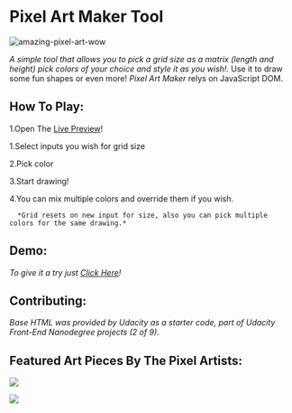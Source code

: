 # Pixel Art Maker Tool  


![amazing-pixel-art-wow](https://user-images.githubusercontent.com/44810632/75442397-101c9180-5968-11ea-893c-ece047e0b28c.gif)

*A simple tool that allows you to pick a grid size as a matrix (length and height) pick colors of your choice and style it as you wish!.*
Use it to draw some fun shapes or even more!
_Pixel Art Maker_ relys on JavaScript DOM.

## How To Play:


1.Open The [Live Preview](https://safei-ashraf.github.io/Pixel-Art-Maker/index.html)!



1.Select inputs you wish for grid size


2.Pick color


3.Start drawing!


4.You can mix multiple colors and override them if you wish.


      *Grid resets on new input for size, also you can pick multiple colors for the same drawing.*
      
      
## Demo:


*To give it a try just [Click Here](https://safei-ashraf.github.io/Pixel-Art-Maker/index.html)!*

## Contributing:


*Base HTML was provided by Udacity as a starter code, part of Udacity Front-End Nanodegree projects (2 of 9).*


## Featured Art Pieces By The Pixel Artists:

![](https://user-images.githubusercontent.com/44810632/75441946-34c43980-5967-11ea-8b13-351513e5f265.jpg)


![](https://user-images.githubusercontent.com/44810632/75441974-3a218400-5967-11ea-9d9e-0a0aa958fa23.png)



